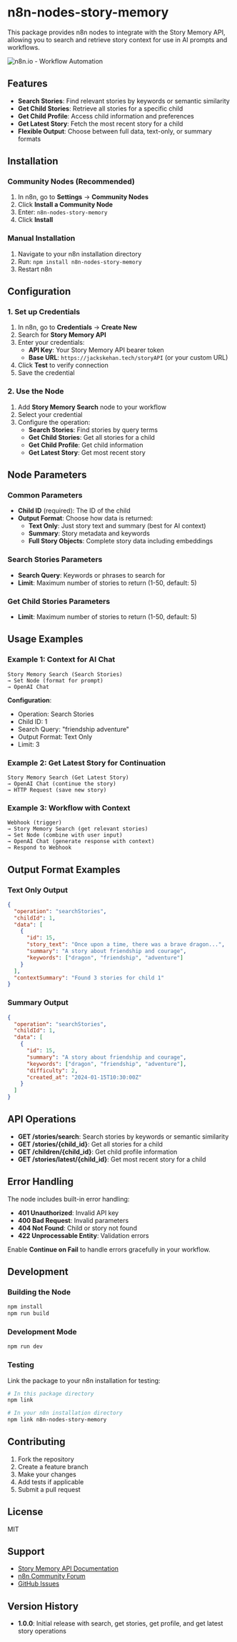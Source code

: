 # n8n-nodes-story-memory

This package provides n8n nodes to integrate with the Story Memory API, allowing you to search and retrieve story context for use in AI prompts and workflows.

![n8n.io - Workflow Automation](https://raw.githubusercontent.com/n8n-io/n8n/master/assets/n8n-logo.png)

## Features

- **Search Stories**: Find relevant stories by keywords or semantic similarity
- **Get Child Stories**: Retrieve all stories for a specific child
- **Get Child Profile**: Access child information and preferences
- **Get Latest Story**: Fetch the most recent story for a child
- **Flexible Output**: Choose between full data, text-only, or summary formats

## Installation

### Community Nodes (Recommended)

1. In n8n, go to **Settings** → **Community Nodes**
2. Click **Install a Community Node**
3. Enter: `n8n-nodes-story-memory`
4. Click **Install**

### Manual Installation

1. Navigate to your n8n installation directory
2. Run: `npm install n8n-nodes-story-memory`
3. Restart n8n

## Configuration

### 1. Set up Credentials

1. In n8n, go to **Credentials** → **Create New**
2. Search for **Story Memory API**
3. Enter your credentials:
   - **API Key**: Your Story Memory API bearer token
   - **Base URL**: `https://jackskehan.tech/storyAPI` (or your custom URL)
4. Click **Test** to verify connection
5. Save the credential

### 2. Use the Node

1. Add **Story Memory Search** node to your workflow
2. Select your credential
3. Configure the operation:
   - **Search Stories**: Find stories by query terms
   - **Get Child Stories**: Get all stories for a child
   - **Get Child Profile**: Get child information
   - **Get Latest Story**: Get most recent story

## Node Parameters

### Common Parameters
- **Child ID** (required): The ID of the child
- **Output Format**: Choose how data is returned:
  - **Text Only**: Just story text and summary (best for AI context)
  - **Summary**: Story metadata and keywords
  - **Full Story Objects**: Complete story data including embeddings

### Search Stories Parameters
- **Search Query**: Keywords or phrases to search for
- **Limit**: Maximum number of stories to return (1-50, default: 5)

### Get Child Stories Parameters
- **Limit**: Maximum number of stories to return (1-50, default: 5)

## Usage Examples

### Example 1: Context for AI Chat
```
Story Memory Search (Search Stories) 
→ Set Node (format for prompt)
→ OpenAI Chat
```

**Configuration**:
- Operation: Search Stories
- Child ID: 1
- Search Query: "friendship adventure"
- Output Format: Text Only
- Limit: 3

### Example 2: Get Latest Story for Continuation
```
Story Memory Search (Get Latest Story)
→ OpenAI Chat (continue the story)
→ HTTP Request (save new story)
```

### Example 3: Workflow with Context
```
Webhook (trigger)
→ Story Memory Search (get relevant stories)
→ Set Node (combine with user input)
→ OpenAI Chat (generate response with context)
→ Respond to Webhook
```

## Output Format Examples

### Text Only Output
```json
{
  "operation": "searchStories",
  "childId": 1,
  "data": [
    {
      "id": 15,
      "story_text": "Once upon a time, there was a brave dragon...",
      "summary": "A story about friendship and courage",
      "keywords": ["dragon", "friendship", "adventure"]
    }
  ],
  "contextSummary": "Found 3 stories for child 1"
}
```

### Summary Output
```json
{
  "operation": "searchStories", 
  "childId": 1,
  "data": [
    {
      "id": 15,
      "summary": "A story about friendship and courage",
      "keywords": ["dragon", "friendship", "adventure"],
      "difficulty": 2,
      "created_at": "2024-01-15T10:30:00Z"
    }
  ]
}
```

## API Operations

- **GET /stories/search**: Search stories by keywords or semantic similarity
- **GET /stories/{child_id}**: Get all stories for a child
- **GET /children/{child_id}**: Get child profile information  
- **GET /stories/latest/{child_id}**: Get most recent story for a child

## Error Handling

The node includes built-in error handling:
- **401 Unauthorized**: Invalid API key
- **400 Bad Request**: Invalid parameters
- **404 Not Found**: Child or story not found
- **422 Unprocessable Entity**: Validation errors

Enable **Continue on Fail** to handle errors gracefully in your workflow.

## Development

### Building the Node
```bash
npm install
npm run build
```

### Development Mode
```bash
npm run dev
```

### Testing
Link the package to your n8n installation for testing:
```bash
# In this package directory
npm link

# In your n8n installation directory  
npm link n8n-nodes-story-memory
```

## Contributing

1. Fork the repository
2. Create a feature branch
3. Make your changes
4. Add tests if applicable
5. Submit a pull request

## License

MIT

## Support

- [Story Memory API Documentation](https://jackskehan.tech/storyAPI)
- [n8n Community Forum](https://community.n8n.io)
- [GitHub Issues](https://github.com/yourusername/n8n-nodes-story-memory/issues)

## Version History

- **1.0.0**: Initial release with search, get stories, get profile, and get latest story operations